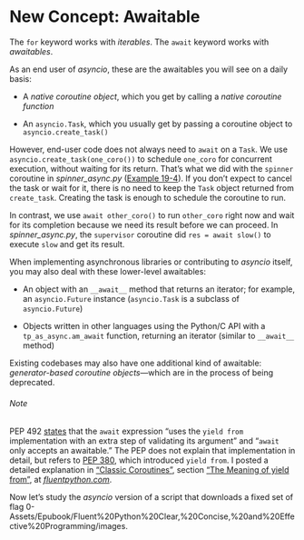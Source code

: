# New Concept: Awaitable

The `for` keyword works with _iterables_. The `await` keyword works with _awaitables_.

As an end user of _asyncio_, these are the awaitables you will see on a daily basis:

- A _native coroutine object_, which you get by calling a _native coroutine function_
    
- An `asyncio.Task`, which you usually get by passing a coroutine object to `asyncio.create_task()`
    

However, end-user code does not always need to `await` on a `Task`. We use `asyncio.create_task(one_coro())` to schedule `one_coro` for concurrent execution, without waiting for its return. That’s what we did with the `spinner` coroutine in _spinner_async.py_ ([Example 19-4](ch19.html#spinner_async_start_ex)). If you don’t expect to cancel the task or wait for it, there is no need to keep the `Task` object returned from `create_task`. Creating the task is enough to schedule the coroutine to run.

In contrast, we use `await other_coro()` to run `other_coro` right now and wait for its completion because we need its result before we can proceed. In _spinner_async.py_, the `supervisor` coroutine did `res = await slow()` to execute `slow` and get its result.

When implementing asynchronous libraries or contributing to _asyncio_ itself, you may also deal with these lower-level awaitables:

- An object with an `__await__` method that returns an iterator; for example, an `asyncio.Future` instance (`asyncio.Task` is a subclass of `asyncio.Future`)
    
- Objects written in other languages using the Python/C API with a `tp_as_async.am_await` function, returning an iterator (similar to `__await__` method)
    

Existing codebases may also have one additional kind of awaitable: _generator-based coroutine objects_—which are in the process of being deprecated.

###### Note

PEP 492 [states](https://fpy.li/21-7) that the `await` expression “uses the `yield from` implementation with an extra step of validating its argument” and “`await` only accepts an awaitable.” The PEP does not explain that implementation in detail, but refers to [PEP 380](https://fpy.li/pep380), which introduced `yield from`. I posted a detailed explanation in [“Classic Coroutines”](https://fpy.li/oldcoro), section [“The Meaning of yield from”](https://fpy.li/21-8), at [_fluentpython.com_](http://fluentpython.com).

Now let’s study the _asyncio_ version of a script that downloads a fixed set of flag 0-Assets/Epubook/Fluent%20Python%20Clear,%20Concise,%20and%20Effective%20Programming/images.